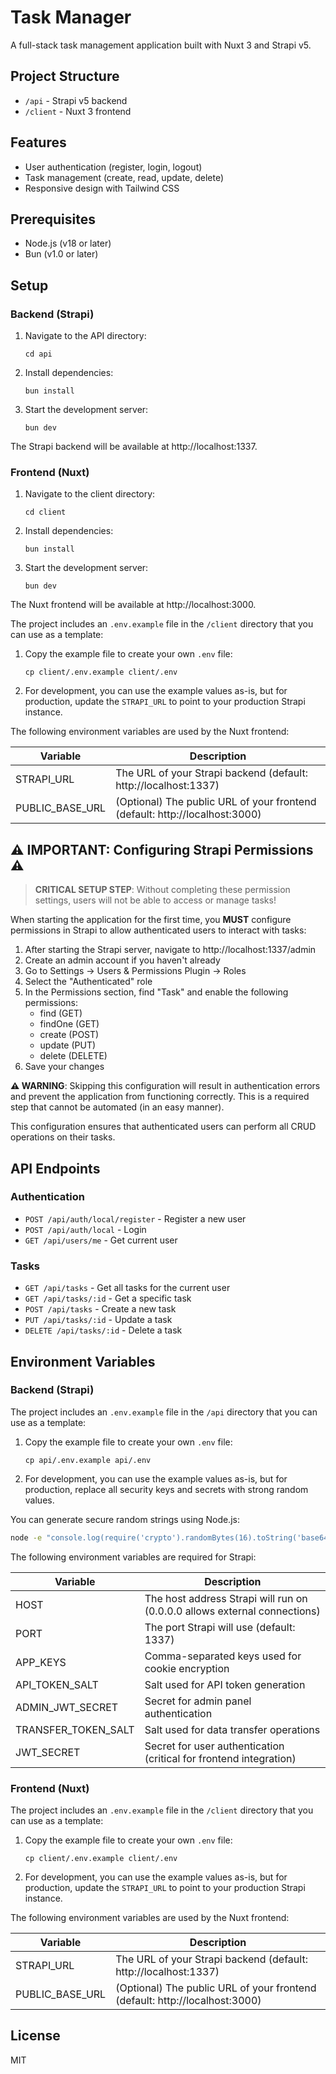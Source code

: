 # Task Manager

A full-stack task management application built with Nuxt 3 and Strapi v5.

## Project Structure

- `/api` - Strapi v5 backend
- `/client` - Nuxt 3 frontend

## Features

- User authentication (register, login, logout)
- Task management (create, read, update, delete)
- Responsive design with Tailwind CSS

## Prerequisites

- Node.js (v18 or later)
- Bun (v1.0 or later)

## Setup

### Backend (Strapi)

1. Navigate to the API directory:

   ```
   cd api
   ```

2. Install dependencies:

   ```
   bun install
   ```

3. Start the development server:
   ```
   bun dev
   ```

The Strapi backend will be available at http://localhost:1337.

### Frontend (Nuxt)

1. Navigate to the client directory:

   ```
   cd client
   ```

2. Install dependencies:

   ```
   bun install
   ```

3. Start the development server:
   ```
   bun dev
   ```

The Nuxt frontend will be available at http://localhost:3000.

The project includes an `.env.example` file in the `/client` directory that you can use as a template:

1. Copy the example file to create your own `.env` file:

   ```
   cp client/.env.example client/.env
   ```

2. For development, you can use the example values as-is, but for production, update the `STRAPI_URL` to point to your production Strapi instance.

The following environment variables are used by the Nuxt frontend:

| Variable        | Description                                                                 |
| --------------- | --------------------------------------------------------------------------- |
| STRAPI_URL      | The URL of your Strapi backend (default: http://localhost:1337)             |
| PUBLIC_BASE_URL | (Optional) The public URL of your frontend (default: http://localhost:3000) |

## ⚠️ IMPORTANT: Configuring Strapi Permissions ⚠️

> **CRITICAL SETUP STEP**: Without completing these permission settings, users will not be able to access or manage tasks!

When starting the application for the first time, you **MUST** configure permissions in Strapi to allow authenticated users to interact with tasks:

1. After starting the Strapi server, navigate to http://localhost:1337/admin
2. Create an admin account if you haven't already
3. Go to Settings → Users & Permissions Plugin → Roles
4. Select the "Authenticated" role
5. In the Permissions section, find "Task" and enable the following permissions:
   - find (GET)
   - findOne (GET)
   - create (POST)
   - update (PUT)
   - delete (DELETE)
6. Save your changes

**⚠️ WARNING**: Skipping this configuration will result in authentication errors and prevent the application from functioning correctly. This is a required step that cannot be automated (in an easy manner).

This configuration ensures that authenticated users can perform all CRUD operations on their tasks.

## API Endpoints

### Authentication

- `POST /api/auth/local/register` - Register a new user
- `POST /api/auth/local` - Login
- `GET /api/users/me` - Get current user

### Tasks

- `GET /api/tasks` - Get all tasks for the current user
- `GET /api/tasks/:id` - Get a specific task
- `POST /api/tasks` - Create a new task
- `PUT /api/tasks/:id` - Update a task
- `DELETE /api/tasks/:id` - Delete a task

## Environment Variables

### Backend (Strapi)

The project includes an `.env.example` file in the `/api` directory that you can use as a template:

1. Copy the example file to create your own `.env` file:

   ```
   cp api/.env.example api/.env
   ```

2. For development, you can use the example values as-is, but for production, replace all security keys and secrets with strong random values.

You can generate secure random strings using Node.js:

```bash
node -e "console.log(require('crypto').randomBytes(16).toString('base64'))"
```

The following environment variables are required for Strapi:

| Variable            | Description                                                               |
| ------------------- | ------------------------------------------------------------------------- |
| HOST                | The host address Strapi will run on (0.0.0.0 allows external connections) |
| PORT                | The port Strapi will use (default: 1337)                                  |
| APP_KEYS            | Comma-separated keys used for cookie encryption                           |
| API_TOKEN_SALT      | Salt used for API token generation                                        |
| ADMIN_JWT_SECRET    | Secret for admin panel authentication                                     |
| TRANSFER_TOKEN_SALT | Salt used for data transfer operations                                    |
| JWT_SECRET          | Secret for user authentication (critical for frontend integration)        |

### Frontend (Nuxt)

The project includes an `.env.example` file in the `/client` directory that you can use as a template:

1. Copy the example file to create your own `.env` file:

   ```
   cp client/.env.example client/.env
   ```

2. For development, you can use the example values as-is, but for production, update the `STRAPI_URL` to point to your production Strapi instance.

The following environment variables are used by the Nuxt frontend:

| Variable        | Description                                                                 |
| --------------- | --------------------------------------------------------------------------- |
| STRAPI_URL      | The URL of your Strapi backend (default: http://localhost:1337)             |
| PUBLIC_BASE_URL | (Optional) The public URL of your frontend (default: http://localhost:3000) |

## License

MIT
